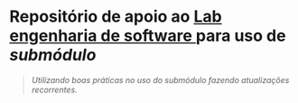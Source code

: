 # Repositório de apoio ao <a href="https://github.com/Jonathan-Assis/lab-engenharia-software">Lab engenharia de software </a> para uso de <i>submódulo<i/>
> Utilizando boas práticas no uso do submódulo fazendo atualizações recorrentes.

